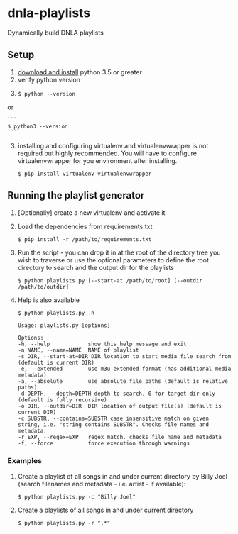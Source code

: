 # dnla-playlists
Dynamically build DNLA playlists

## Setup
1. [download and install](https://www.python.org/downloads/) python 3.5 or greater
2. verify python version
3. 
    ```
    $ python --version
    ```
or

    ```
    $ python3 --version
    ```
3. installing and configuring virtualenv and virtualenvwrapper is not required but highly recommended. You will have to configure virtualenvwrapper for you environment after installing.

    ```
    $ pip install virtualenv virtualenvwrapper
    ```

## Running the playlist generator
1. [Optionally] create a new virtualenv and activate it
2. Load the dependencies from requirements.txt

    ```
    $ pip install -r /path/to/requirements.txt
    ```
3. Run the script - you can drop it in at the root of the directory tree you wish to traverse or use the optional parameters to define the root directory to search and the output dir for the playlists

    ```
    $ python playlists.py [--start-at /path/to/root] [--outdir /path/to/outdir]
    ```
4. Help is also available

    ```
    $ python playlists.py -h
    ```

    ```
    Usage: playlists.py [options]

    Options:
    -h, --help            show this help message and exit
    -n NAME, --name=NAME  NAME of playlist
    -s DIR, --start-at=DIR DIR location to start media file search from (default is current DIR)
    -e, --extended        use m3u extended format (has additional media metadata)
    -a, --absolute        use absolute file paths (default is relative paths)
    -d DEPTH, --depth=DEPTH depth to search, 0 for target dir only (default is fully recursive)
    -o DIR, --outdir=DIR  DIR location of output file(s) (default is current DIR)
    -c SUBSTR, --contains=SUBSTR case insensitive match on given string, i.e. "string contains SUBSTR". Checks file names and metadata.
    -r EXP, --regex=EXP   regex match. checks file name and metadata
    -f, --force           force execution through warnings
    ```


### Examples
1. Create a playlist of all songs in and under current directory by Billy Joel (search filenames and metadata - i.e. artist - if available):

    ```
    $ python playlists.py -c "Billy Joel"
    ```
2. Create a playlists of all songs in and under current directory

    ```
    $ python playlists.py -r ".*"
    ```
